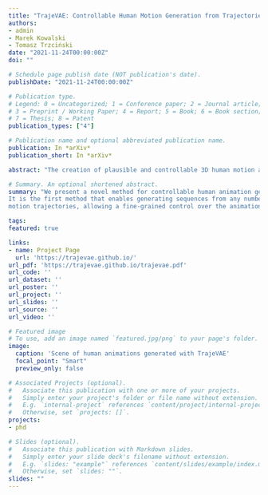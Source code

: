 ```yaml
---
title: "TrajeVAE: Controllable Human Motion Generation from Trajectories"
authors:
- admin
- Marek Kowalski
- Tomasz Trzciński
date: "2021-11-24T00:00:00Z"
doi: ""

# Schedule page publish date (NOT publication's date).
publishDate: "2021-11-24T00:00:00Z"

# Publication type.
# Legend: 0 = Uncategorized; 1 = Conference paper; 2 = Journal article;
# 3 = Preprint / Working Paper; 4 = Report; 5 = Book; 6 = Book section;
# 7 = Thesis; 8 = Patent
publication_types: ["4"]

# Publication name and optional abbreviated publication name.
publication: In *arXiv*
publication_short: In *arXiv*

abstract: "The creation of plausible and controllable 3D human motion animations is a long-standing problem that requires a manual intervention of skilled artists. Current machine learning approaches can semi-automate the process, however, they are limited in a significant way: they can handle only a single trajectory of the expected motion that precludes fine-grained control over the output. To mitigate that issue, we reformulate the problem of future pose prediction into pose completion in space and time where multiple trajectories are represented as poses with missing joints. We show that such a framework can generalize to other neural networks designed for future pose prediction. Once trained in this framework, a model is capable of predicting sequences from any number of trajectories. We propose a novel transformer-like architecture, TrajeVAE, that builds on this idea and provides a versatile framework for 3D human animation. We demonstrate that TrajeVAE offers better accuracy than the trajectory-based reference approaches and methods that base their predictions on past poses. We also show that it can predict reasonable future poses even if provided only with an initial pose."

# Summary. An optional shortened abstract.
summary: "We present a novel method for controllable human animation generation.
It is the first method that enables generating sequences from any number of
motion trajectories, allowing a fine-grained control over the animation. "

tags:
featured: true

links:
- name: Project Page
  url: 'https://trajevae.github.io/'
url_pdf: 'https://trajevae.github.io/trajevae.pdf'
url_code: ''
url_dataset: ''
url_poster: ''
url_project: ''
url_slides: ''
url_source: ''
url_video: ''

# Featured image
# To use, add an image named `featured.jpg/png` to your page's folder. 
image:
  caption: 'Scene of human animations generated with TrajeVAE'
  focal_point: "Smart"
  preview_only: false

# Associated Projects (optional).
#   Associate this publication with one or more of your projects.
#   Simply enter your project's folder or file name without extension.
#   E.g. `internal-project` references `content/project/internal-project/index.md`.
#   Otherwise, set `projects: []`.
projects:
- phd

# Slides (optional).
#   Associate this publication with Markdown slides.
#   Simply enter your slide deck's filename without extension.
#   E.g. `slides: "example"` references `content/slides/example/index.md`.
#   Otherwise, set `slides: ""`.
slides: ""
---
```


<!-- {{% alert note %}}
Click the *Cite* button above to demo the feature to enable visitors to import publication metadata into their reference management software.
{{% /alert %}}

{{% alert note %}}
Click the *Slides* button above to demo Academic's Markdown slides feature.
{{% /alert %}}

Supplementary notes can be added here, including [code and math](https://sourcethemes.com/academic/docs/writing-markdown-latex/). -->

